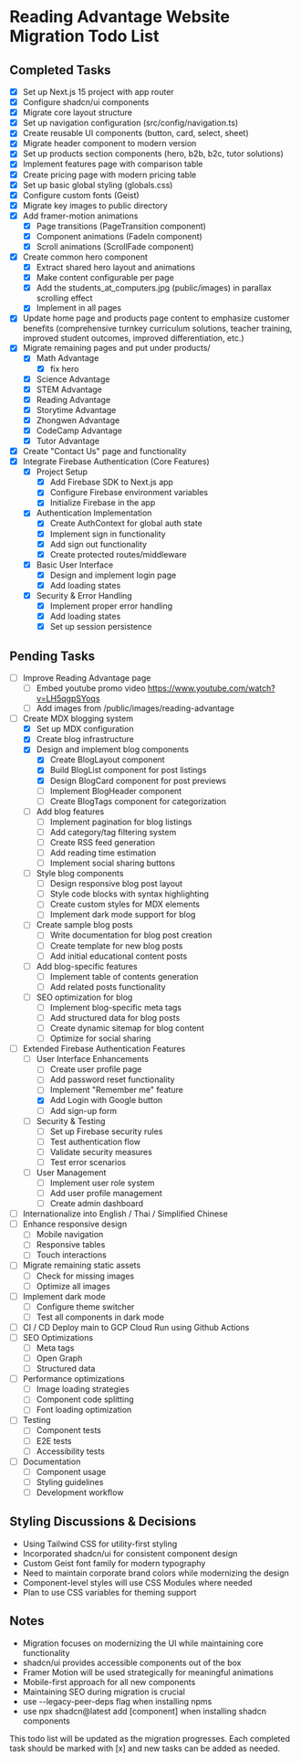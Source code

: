 # Reading Advantage Website Migration Todo List

## Completed Tasks

- [x] Set up Next.js 15 project with app router
- [x] Configure shadcn/ui components
- [x] Migrate core layout structure
- [x] Set up navigation configuration (src/config/navigation.ts)
- [x] Create reusable UI components (button, card, select, sheet)
- [x] Migrate header component to modern version
- [x] Set up products section components (hero, b2b, b2c, tutor solutions)
- [x] Implement features page with comparison table
- [x] Create pricing page with modern pricing table
- [x] Set up basic global styling (globals.css)
- [x] Configure custom fonts (Geist)
- [x] Migrate key images to public directory
- [x] Add framer-motion animations
  - [x] Page transitions (PageTransition component)
  - [x] Component animations (FadeIn component)
  - [x] Scroll animations (ScrollFade component)
- [x] Create common hero component
  - [x] Extract shared hero layout and animations
  - [x] Make content configurable per page
  - [x] Add the students_at_computers.jpg (public/images) in parallax scrolling effect
  - [x] Implement in all pages
- [x] Update home page and products page content to emphasize customer benefits (comprehensive turnkey curriculum solutions, teacher training, improved student outcomes, improved differentiation, etc.)
- [x] Migrate remaining pages and put under products/
  - [x] Math Advantage
    - [x] fix hero
  - [x] Science Advantage
  - [x] STEM Advantage
  - [x] Reading Advantage
  - [x] Storytime Advantage
  - [x] Zhongwen Advantage
  - [x] CodeCamp Advantage
  - [x] Tutor Advantage
- [x] Create "Contact Us" page and functionality
- [x] Integrate Firebase Authentication (Core Features)
  - [x] Project Setup
    - [x] Add Firebase SDK to Next.js app
    - [x] Configure Firebase environment variables
    - [x] Initialize Firebase in the app
  - [x] Authentication Implementation
    - [x] Create AuthContext for global auth state
    - [x] Implement sign in functionality
    - [x] Add sign out functionality
    - [x] Create protected routes/middleware
  - [x] Basic User Interface
    - [x] Design and implement login page
    - [x] Add loading states
  - [x] Security & Error Handling
    - [x] Implement proper error handling
    - [x] Add loading states
    - [x] Set up session persistence

## Pending Tasks

- [ ] Improve Reading Advantage page
  - [ ] Embed youtube promo video https://www.youtube.com/watch?v=LH5qgpSYoqs
  - [ ] Add images from /public/images/reading-advantage
- [ ] Create MDX blogging system
  - [x] Set up MDX configuration
  - [x] Create blog infrastructure
  - [x] Design and implement blog components
    - [x] Create BlogLayout component
    - [x] Build BlogList component for post listings
    - [x] Design BlogCard component for post previews
    - [ ] Implement BlogHeader component
    - [ ] Create BlogTags component for categorization
  - [ ] Add blog features
    - [ ] Implement pagination for blog listings
    - [ ] Add category/tag filtering system
    - [ ] Create RSS feed generation
    - [ ] Add reading time estimation
    - [ ] Implement social sharing buttons
  - [ ] Style blog components
    - [ ] Design responsive blog post layout
    - [ ] Style code blocks with syntax highlighting
    - [ ] Create custom styles for MDX elements
    - [ ] Implement dark mode support for blog
  - [ ] Create sample blog posts
    - [ ] Write documentation for blog post creation
    - [ ] Create template for new blog posts
    - [ ] Add initial educational content posts
  - [ ] Add blog-specific features
    - [ ] Implement table of contents generation
    - [ ] Add related posts functionality
  - [ ] SEO optimization for blog
    - [ ] Implement blog-specific meta tags
    - [ ] Add structured data for blog posts
    - [ ] Create dynamic sitemap for blog content
    - [ ] Optimize for social sharing
- [ ] Extended Firebase Authentication Features
  - [ ] User Interface Enhancements
    - [ ] Create user profile page
    - [ ] Add password reset functionality
    - [ ] Implement "Remember me" feature
    - [x] Add Login with Google button
    - [ ] Add sign-up form
  - [ ] Security & Testing
    - [ ] Set up Firebase security rules
    - [ ] Test authentication flow
    - [ ] Validate security measures
    - [ ] Test error scenarios
  - [ ] User Management
    - [ ] Implement user role system
    - [ ] Add user profile management
    - [ ] Create admin dashboard
- [ ] Internationalize into English / Thai / Simplified Chinese
- [ ] Enhance responsive design
  - [ ] Mobile navigation
  - [ ] Responsive tables
  - [ ] Touch interactions
- [ ] Migrate remaining static assets
  - [ ] Check for missing images
  - [ ] Optimize all images
- [ ] Implement dark mode
  - [ ] Configure theme switcher
  - [ ] Test all components in dark mode
- [ ] CI / CD Deploy main to GCP Cloud Run using Github Actions
- [ ] SEO Optimizations
  - [ ] Meta tags
  - [ ] Open Graph
  - [ ] Structured data
- [ ] Performance optimizations
  - [ ] Image loading strategies
  - [ ] Component code splitting
  - [ ] Font loading optimization
- [ ] Testing
  - [ ] Component tests
  - [ ] E2E tests
  - [ ] Accessibility tests
- [ ] Documentation
  - [ ] Component usage
  - [ ] Styling guidelines
  - [ ] Development workflow

## Styling Discussions & Decisions

- Using Tailwind CSS for utility-first styling
- Incorporated shadcn/ui for consistent component design
- Custom Geist font family for modern typography
- Need to maintain corporate brand colors while modernizing the design
- Component-level styles will use CSS Modules where needed
- Plan to use CSS variables for theming support

## Notes

- Migration focuses on modernizing the UI while maintaining core functionality
- shadcn/ui provides accessible components out of the box
- Framer Motion will be used strategically for meaningful animations
- Mobile-first approach for all new components
- Maintaining SEO during migration is crucial
- use --legacy-peer-deps flag when installing npms
- use npx shadcn@latest add [component] when installing shadcn components

This todo list will be updated as the migration progresses. Each completed task should be marked with [x] and new tasks can be added as needed.
